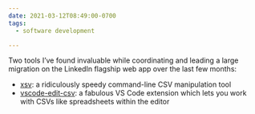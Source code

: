 ```yaml
---
date: 2021-03-12T08:49:00-0700
tags:
  - software development

---
```


Two tools I’ve found invaluable while coordinating and leading a large migration on the LinkedIn flagship web app over the last few months:

- [xsv](https://github.com/BurntSushi/xsv): a ridiculously speedy command-line CSV manipulation tool
- [vscode-edit-csv](https://github.com/janisdd/vscode-edit-csv): a fabulous VS Code extension which lets you work with CSVs like spreadsheets within the editor
